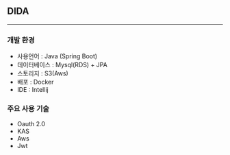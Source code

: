 ## DIDA

----

### 개발 환경
* 사용언어 : Java (Spring Boot)
* 데이터베이스 : Mysql(RDS) + JPA
* 스토리지 : S3(Aws)
* 배포 : Docker
* IDE : Intellij


### 주요 사용 기술
* Oauth 2.0
* KAS
* Aws
* Jwt